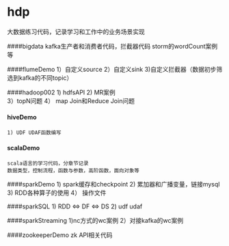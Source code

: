 # hdp
大数据练习代码，记录学习和工作中的业务场景实现

####bigdata
    kafka生产者和消费者代码，拦截器代码
    storm的wordCount案例等
     
####flumeDemo
    1）自定义source
    2）自定义sink
    3)自定义拦截器（数据初步筛选到kafka的不同topic）

####hadoop002
    1) hdfsAPI
    2) MR案例    
    3）topN问题
    4） map Join和Reduce Join问题

#### hiveDemo
    1) UDF UDAF函数编写

#### scalaDemo
    scala语言的学习代码，分章节记录
    数据类型，控制流程，函数与参数，高阶函数，面向对象等
       
####sparkDemo
     1) spark缓存和checkpoint
     2) 累加器和广播变量，链接mysql
     3) RDD各种算子的使用 
     4） 操作文件   

####sparkSQL
    1) RDD <=> DF <=> DS
    2) udf udaf

####sparkStreaming
    1)nc方式的wc案例
    2）对接kafka的wc案例
    
####zookeeperDemo
    zk API相关代码
        